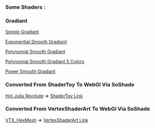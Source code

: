 ### Some Shaders :

### Gradiant

[Simple Gradiant](Grad.html)

[Exponential Smooth Gradiant](expSmoothGrad.html)

[Polynomial Smooth Gradiant](polySmoothGrad.html)

[Polynomial Smooth Gradiant 5 Colors](polySmoothGrad_4Colors.html)

[Power Smooth Gradiant](powerSmoothGrad.html)

### Converted From ShaderToy To WebGl Via SoShade

[Hot Julia Revolute](HotJuliaRevolute.html) => [ShaderToy Link](https://www.shadertoy.com/view/lljyWm)
  
### Converted From VertexShaderArt To WebGl Via SoShade

[VTX_HexMesh](VTX_HexMesh.html) => [VertexShaderArt Link](https://www.vertexshaderart.com/art/ojPoZ3NHuEgtAPr3Z)
